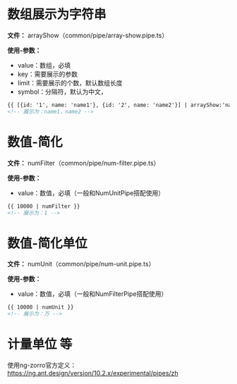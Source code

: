 # 数组展示为字符串
**文件：** arrayShow（common/pipe/array-show.pipe.ts）

**使用-参数：**
- value：数组，必填
- key：需要展示的参数
- limit：需要展示的个数，默认数组长度
- symbol：分隔符，默认为中文，
```html
{{ [{id: '1', name: 'name1'}, {id: '2', name: 'name2'}] | arrayShow:'name' }} 
<!-- 展示为：name1，name2 -->
```

# 数值-简化
**文件：** numFilter（common/pipe/num-filter.pipe.ts）

**使用-参数：**
- value：数值，必填（一般和NumUnitPipe搭配使用）
```html
{{ 10000 | numFilter }} 
<!-- 展示为：1 -->
```

# 数值-简化单位
**文件：** numUnit（common/pipe/num-unit.pipe.ts）

**使用-参数：**
- value：数值，必填（一般和NumFilterPipe搭配使用）
```html
{{ 10000 | numUnit }} 
<!-- 展示为：万 -->
```

# 计量单位 等
使用ng-zorro官方定义：https://ng.ant.design/version/10.2.x/experimental/pipes/zh
